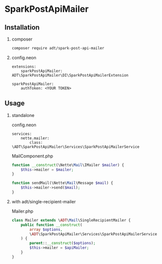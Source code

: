 # SparkPostApiMailer

## Installation

1. composer

	```bash
	composer require adt/spark-post-api-mailer
	```

2. config.neon

	```neon
	extensions:
	    sparkPostApiMailer: ADT\SparkPostApiMailer\DI\SparkPostApiMailerExtension
	
	sparkPostApiMailer:
		authToken: <YOUR TOKEN>
	```

## Usage

1. standalone

	config.neon
	```neon
	services:
	    nette.mailer:
	        class: \ADT\SparkPostApiMailer\Services\SparkPostApiMailerService
	```
	
	MailComponent.php
	```php
	function __construct(\Nette\Mail\IMailer $mailer) {
	    $this->mailer = $mailer;
	}
	
	function sendMail(\Nette\Mail\Message $mail) {
	    $this->mailer->send($mail);
	}
	```

2. with adt/single-recipient-mailer

	Mailer.php
	```php
	class Mailer extends \ADT\Mail\SingleRecipientMailer {
	    public function __construct(
	        array $options,
	        \ADT\SparkPostApiMailer\Services\SparkPostApiMailerService $apiMailer
	    ) {
	        parent::__construct($options);
	        $this->mailer = $apiMailer;
	    }
	}

